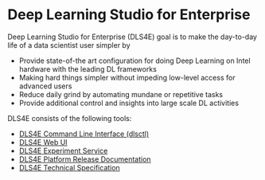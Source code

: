 # Deep Learning Studio for Enterprise

Deep Learning Studio for Enterprise (DLS4E) goal is to make the day-to-day life of a data scientist user simpler by
                                                        
* Provide state-of-the art configuration for doing Deep Learning on Intel hardware with the leading DL frameworks 
* Making hard things simpler without impeding low-level access for advanced users
* Reduce daily grind by automating mundane or repetitive tasks
* Provide additional control and insights into large scale DL activities

 
DLS4E consists of the following tools:
- [DLS4E Command Line Interface (dlsctl)](https://github.com/NervanaSystems/carbon-docs/blob/master/end-user-docs/user-guide/README.md)
- [DLS4E Web UI](https://github.com/NervanaSystems/carbon-docs/blob/master/technical-docs/webui/README.md)
- [DLS4E Experiment Service](https://github.com/NervanaSystems/carbon-docs/blob/master/technical-docs/architecture/experiment-service.md)
- [DLS4E Platform Release Documentation](https://github.com/NervanaSystems/carbon-docs/blob/master/end-user-docs/installation-and-configuration/README.md)
- [DLS4E Technical Specification](https://github.com/NervanaSystems/carbon-docs/blob/master/technical-docs/specification/README.md)
